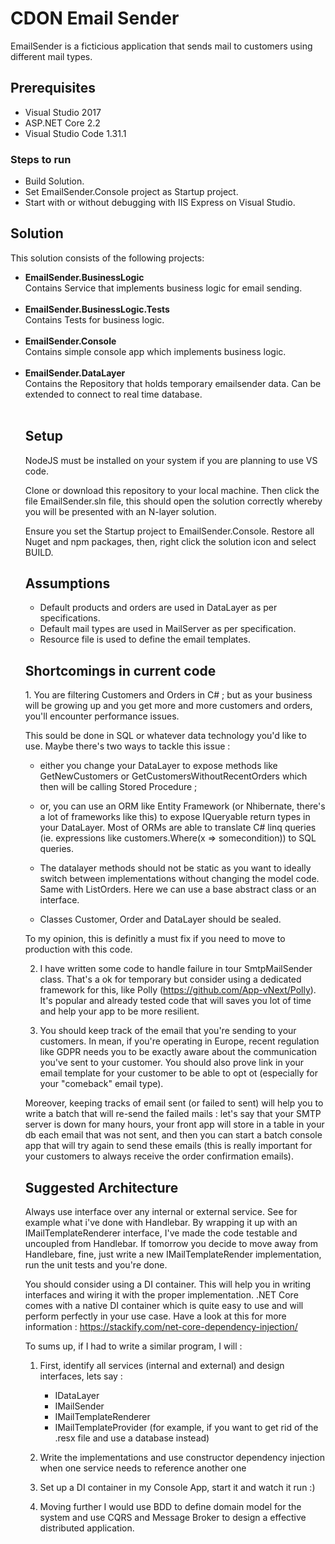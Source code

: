 <h1>CDON Email Sender</h1>

<p>EmailSender is a ficticious application that sends mail to customers using different mail types.</p>

<h2>Prerequisites</h2>
<ul>
    <li>Visual Studio 2017</li>
    <li>ASP.NET Core 2.2</li>
    <li>Visual Studio Code 1.31.1</li>
</ul>

<h3>Steps to run</h3>
<ul>
    <li>Build Solution.</li>
    <li>Set EmailSender.Console project as Startup project.</li>
    <li>Start with or without debugging with IIS Express on Visual Studio.</li>
</ul>

<h2>Solution</h2>

This solution consists of the following projects:

<ul>

<li><strong>EmailSender.BusinessLogic</strong></li>
Contains Service that implements business logic for email sending.</br></br>

<li><strong>EmailSender.BusinessLogic.Tests</strong></li>
Contains Tests for business logic.</br></br>

<li><strong>EmailSender.Console</strong></li>
Contains simple console app which implements business logic.</br></br>

<li><strong>EmailSender.DataLayer</strong></li>
Contains the Repository that holds temporary emailsender data. Can be extended to connect to real time database.</br></br>

<h2>Setup</h2>
<p>NodeJS must be installed on your system if you are planning to use VS code.</p>

<p>Clone or download this repository to your local machine. Then click the file EmailSender.sln file, this should open the solution correctly whereby you will be presented with an N-layer solution.

Ensure you set the Startup project to EmailSender.Console. Restore all Nuget and npm packages, then, right click the solution icon and select BUILD.</p>

<h2>Assumptions</h2>
<ul>
    <li>Default products and orders are used in DataLayer as per specifications.</li>
    <li>Default mail types are used in MailServer as per specification.</li>
    <li>Resource file is used to define the email templates.</li>
</ul>

<h2>Shortcomings in current code</h2>
<p>
1. You are filtering Customers and Orders in C# ; but as your business will be growing up and you get more and more customers and orders, you'll encounter performance issues.

This sould be done in SQL or whatever data technology you'd like to use. Maybe there's two ways to tackle this issue :

- either you change your DataLayer to expose methods like GetNewCustomers or GetCustomersWithoutRecentOrders which then will be calling Stored Procedure ;

- or, you can use an ORM like Entity Framework (or Nhibernate, there's a lot of frameworks like this) to expose IQueryable<T> return types in your DataLayer. Most of ORMs are able to translate C# linq queries (ie. expressions like customers.Where(x => somecondition)) to SQL queries.

- The datalayer methods should not be static as you want to ideally switch between implementations without changing the model code. Same with ListOrders. Here we can use a base abstract class or an interface.

- Classes Customer, Order and DataLayer should be sealed.

To my opinion, this is definitly a must fix if you need to move to production with this code.

2. I have written some code to handle failure in tour SmtpMailSender class. That's a ok for temporary but consider using a dedicated framework for this, like Polly (https://github.com/App-vNext/Polly). It's popular and already tested code that will saves you lot of time and help your app to be more resilient.

3. You should keep track of the email that you're sending to your customers. In mean, if you're operating in Europe, recent regulation like GDPR needs you to be exactly aware about the communication you've sent to your customer. You should also prove link in your email template for your customer to be able to opt ot (especially for your "comeback" email type).

Moreover, keeping tracks of email sent (or failed to sent) will help you to write a batch that will re-send the failed mails : let's say that your SMTP server is down for many hours, your front app will store in a table in your db each email that was not sent, and then you can start a batch console app that will try again to send these emails (this is really important for your customers to always receive the order confirmation emails).

</p>

<h2>Suggested Architecture</h2>
<p>
Always use interface over any internal or external service. See for example what i've done with Handlebar. By wrapping it up with an IMailTemplateRenderer interface, I've made the code testable and uncoupled from Handlebar. If tomorrow you decide to move away from Handlebare, fine, just write a new IMailTemplateRender implementation, run the unit tests and you're done.

You should consider using a DI container. This will help you in writing interfaces and wiring it with the proper implementation. .NET Core comes with a native DI container which is quite easy to use and will perform perfectly in your use case. Have a look at this for more information : https://stackify.com/net-core-dependency-injection/

To sums up, if I had to write a similar program, I will :

1. First, identify all services (internal and external) and design interfaces, lets say :

   - IDataLayer
   - IMailSender
   - IMailTemplateRenderer
   - IMailTemplateProvider (for example, if you want to get rid of the .resx file and use a database instead)

2. Write the implementations and use constructor dependency injection when one service needs to reference another one

3. Set up a DI container in my Console App, start it and watch it run :)

4. Moving further I would use BDD to define domain model for the system and use CQRS and Message Broker to design a effective distributed application.
   </p>
